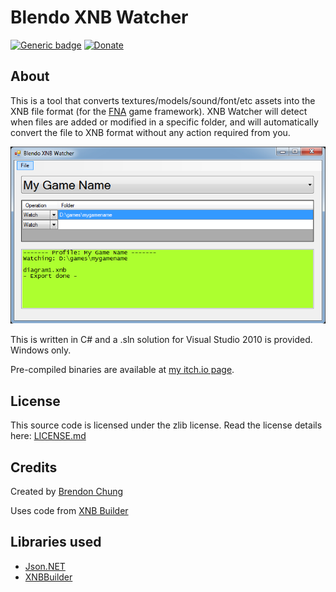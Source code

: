 ﻿# Blendo XNB Watcher
[![Generic badge](https://img.shields.io/badge/Download-itch.io-red.svg)](https://blendogames.itch.io/blendo-xnb-watcher) [![Donate](https://img.shields.io/badge/donate-$$$-brightgreen.svg)](https://blendogames.itch.io/blendo-xnb-watcher/purchase)

## About
This is a tool that converts textures/models/sound/font/etc assets into the XNB file format (for the [FNA](https://fna-xna.github.io) game framework). XNB Watcher will detect when files are added or modified in a specific folder, and will automatically convert the file to XNB format without any action required from you.

[![screenshot of Blendo steam uploader](screenshot.png)](screenshot.png)

This is written in C# and a .sln solution for Visual Studio 2010 is provided. Windows only.

Pre-compiled binaries are available at [my itch.io page](https://blendogames.itch.io/blendo-xnb-watcher).

## License
This source code is licensed under the zlib license. Read the license details here: [LICENSE.md](https://github.com/blendogames/xnb_watcher/blob/master/license.md)

## Credits
Created by [Brendon Chung](http://blendogames.com)

Uses code from [XNB Builder](https://sourceforge.net/projects/xnbbuilder)

## Libraries used
- [Json.NET](https://www.newtonsoft.com/json)
- [XNBBuilder](https://sourceforge.net/projects/xnbbuilder)
